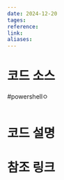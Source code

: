 ```yaml
---
date: 2024-12-20
tages: 
reference: 
link: 
aliases:
---
```



# 코드 소스
#powershellㅇ
```

```

# 코드 설명

# 참조 링크